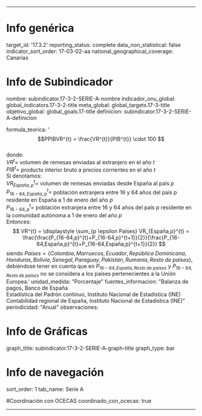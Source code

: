 ---

# Info genérica
target_id: '17.3.2'
reporting_status: complete
data_non_statistical: false
indicator_sort_order: 17-03-02-aa
national_geographical_coverage: Canarias

# Info de Subindicador
nombre: subindicator.17-3-2-SERIE-A-nombre
indicador_onu_global: global_indicators.17-3-2-title
meta_global: global_targets.17-3-title
objetivo_global: global_goals.17-title
definicion: subindicator.17-3-2-SERIE-A-definicion

formula_teorica: '$$PPIBVR^{t} = \frac{VR^{t}}{PIB^{t}} \cdot 100 $$ <br>
donde: <br>
$VR^{t} =$ volumen de remesas enviadas al extranjero en el año $t$<br>
$PIB^{t} =$ producto interior bruto a precios corrientes en el año $t$<br>
Si denotamos:<br>
$VR_{España,p}^{t} =$ volumen de remesas enviadas desde España al país $p$<br>
$P_{16-64,España,p}^{t} =$ población extranjera entre 16 y 64 años del país p residente en España a 1 de enero del año $p$<br>
$P_{16-64,p}^{t} =$ población extranjera entre 16 y 64 años del país p residente en la comunidad autónoma a 1 de enero del año $p$<br>
Entonces: <br>
$$ VR^{t} = \displaystyle \sum_{p \epsilon Países} VR_{España,p}^{t} = \frac{\frac{P_{16-64,p}^{t}+P_{16-64,p}^{t+1}}{2}}{\frac{P_{16-64,España,p}^{t}+P_{16-64,España,p}^{t+1}}{2}} $$
siendo $Países = \{Colombia, Marruecos, Ecuador, República\;Dominicana, Honduras, Bolivia, Senegal, Paraguay,Pakistán, Rumanía, Resto\;de\;países\}$, debiéndose tener en cuenta que en $P_{16-64,España,Resto\;de\;países}$ y $P_{16-64,Resto\;de\;países}$ no se considera a los países pertenecientes a la Unión Europea.'
unidad_medida: "Porcentaje"
fuentes_informacion: "Balanza de pagos, Banco de España<br>
Estadística del Padrón continuo, Instituto Nacional de Estadística (INE)<br>
Contabilidad regional de España, Instituto Nacional de Estadística (INE)"
periodicidad: "Anual"
observaciones:

# Info de Gráficas
graph_title: subindicator.17-3-2-SERIE-A-graph-title
graph_type: bar

# Info de navegación
sort_order: 1
tab_name: Serie A

#Coordinación con OCECAS
coordinado_con_ocecas: true

---